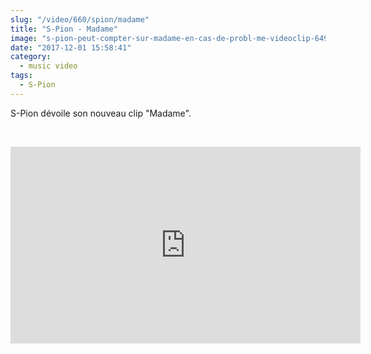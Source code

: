 ```yaml
--- 
slug: "/video/660/spion/madame"
title: "S-Pion - Madame"
image: "s-pion-peut-compter-sur-madame-en-cas-de-probl-me-videoclip-649.jpg"
date: "2017-12-01 15:58:41"
category:
  - music video
tags:
  - S-Pion
---
```

<p>S-Pion dévoile son nouveau clip "Madame".</p><br/><p><iframe width="560" height="315" src="https://www.youtube.com/embed/Mz0HGRMaQIE" frameborder="0" allowfullscreen></iframe></p>